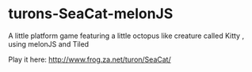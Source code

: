 # turons-SeaCat-melonJS
A little platform game featuring a little octopus like creature called Kitty , using melonJS and Tiled

Play it here:
http://www.frog.za.net/turon/SeaCat/
